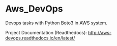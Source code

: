 # Aws_DevOps
Devops tasks with Python Boto3 in AWS system.

Project Documentation (Readthedocs): http://aws-devops.readthedocs.io/en/latest/
